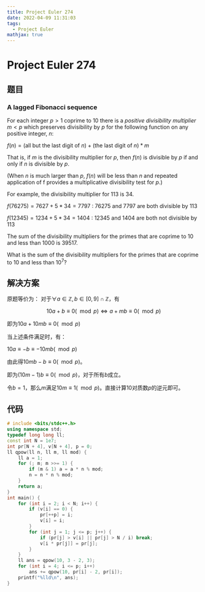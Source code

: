 ```yaml
---
title: Project Euler 274
date: 2022-04-09 11:31:03
tags: 
  - Project Euler
mathjax: true
---
```

<escape><!-- more --></escape>

# Project Euler 274

## 题目

### A lagged Fibonacci sequence

For each integer $p > 1$ coprime to $10$ there is a *positive divisibility multiplier* $m < p$ which preserves divisibility by $p$ for the following function on any positive integer, $n$:

$f(n) = (\mathrm {all\ but\ the\ last\ digit\ of\ }n) + (\mathrm{the\ last\ digit\ of\ }n) * m$

That is, if $m$ is the divisibility multiplier for $p$, then $f(n)$ is divisible by $p$ if and only if $n$ is divisible by $p$.

(When $n$ is much larger than $p$, $f(n)$ will be less than $n$ and repeated application of f provides a multiplicative divisibility test for $p$.)

For example, the divisibility multiplier for $113$ is $34$.

$f(76275) = 7627 + 5 * 34 = 7797$ : $76275$ and $7797$ are both divisible by $113$

$f(12345) = 1234 + 5 * 34 = 1404$ : $12345$ and $1404$ are both not divisible by $113$

The sum of the divisibility multipliers for the primes that are coprime to $10$ and less than $1000$ is $39517$.

What is the sum of the divisibility multipliers for the primes that are coprime to $10$ and less than $10^7$?

## 解决方案

原题等价为：
对于$\forall a \in \mathbb{Z},b\in [0,9] \cap \mathbb{Z}$，有

$$10a+b \equiv 0 (\mod p) \Leftrightarrow a+mb\equiv 0(\mod p)$$

即为$10a+10mb\equiv 0 (\mod p)$

当上述条件满足时，有：

$10a\equiv -b \equiv -10 mb(\mod p)$

由此得$10mb-b\equiv 0(\mod p)$。

即为$(10m-1)b\equiv 0(\mod p)$，对于所有$b$成立。

令$b=1$，那么$m$满足$10m\equiv 1 (\mod p)$。直接计算$10$对质数$p$的逆元即可。

## 代码

```C++
# include <bits/stdc++.h>
using namespace std;
typedef long long ll;
const int N = 1e7;
int pr[N + 4], v[N + 4], p = 0;
ll qpow(ll n, ll m, ll mod) {
    ll a = 1;
    for (; m; m >>= 1) {
        if (m & 1) a = a * n % mod;
        n = n * n % mod;
    }
    return a;
}
int main() {
    for (int i = 2; i < N; i++) {
        if (v[i] == 0) {
            pr[++p] = i;
            v[i] = i;
        }
        for (int j = 1; j <= p; j++) {
            if (pr[j] > v[i] || pr[j] > N / i) break;
            v[i * pr[j]] = pr[j];
        }
    }
    ll ans = qpow(10, 3 - 2, 3);
    for (int i = 4; i <= p; i++)
        ans += qpow(10, pr[i] - 2, pr[i]);
    printf("%lld\n", ans);
}
```
